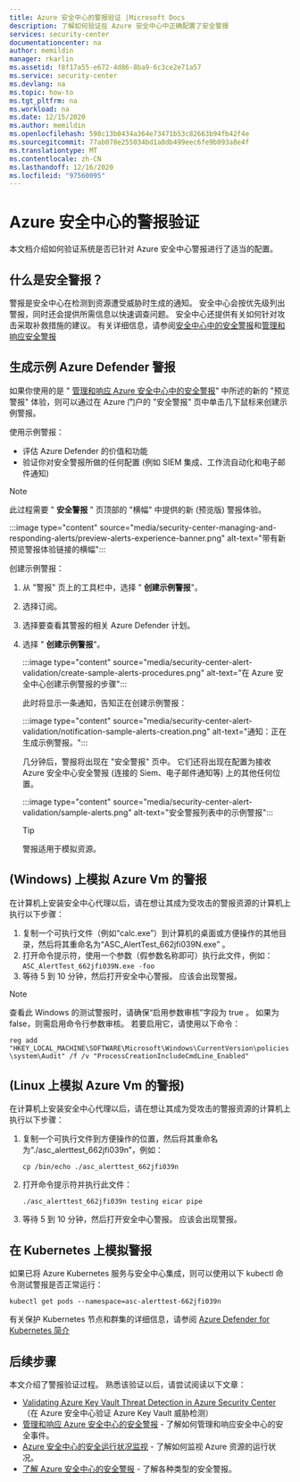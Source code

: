 ```yaml
---
title: Azure 安全中心的警报验证 |Microsoft Docs
description: 了解如何验证在 Azure 安全中心中正确配置了安全警报
services: security-center
documentationcenter: na
author: memildin
manager: rkarlin
ms.assetid: f8f17a55-e672-4d86-8ba9-6c3ce2e71a57
ms.service: security-center
ms.devlang: na
ms.topic: how-to
ms.tgt_pltfrm: na
ms.workload: na
ms.date: 12/15/2020
ms.author: memildin
ms.openlocfilehash: 598c13b0434a364e73471b53c82663b94fb42f4e
ms.sourcegitcommit: 77ab078e255034bd1a8db499eec6fe9b093a8e4f
ms.translationtype: MT
ms.contentlocale: zh-CN
ms.lasthandoff: 12/16/2020
ms.locfileid: "97560095"
---
```

# <a name="alert-validation-in-azure-security-center"></a>Azure 安全中心的警报验证
本文档介绍如何验证系统是否已针对 Azure 安全中心警报进行了适当的配置。

## <a name="what-are-security-alerts"></a>什么是安全警报？
警报是安全中心在检测到资源遭受威胁时生成的通知。 安全中心会按优先级列出警报，同时还会提供所需信息以快速调查问题。 安全中心还提供有关如何针对攻击采取补救措施的建议。
有关详细信息，请参阅[安全中心中的安全警报](security-center-alerts-overview.md)和[管理和响应安全警报](security-center-managing-and-responding-alerts.md)


## <a name="generate-sample-azure-defender-alerts"></a>生成示例 Azure Defender 警报

如果你使用的是 " [管理和响应 Azure 安全中心中的安全警报](security-center-managing-and-responding-alerts.md)" 中所述的新的 "预览警报" 体验，则可以通过在 Azure 门户的 "安全警报" 页中单击几下鼠标来创建示例警报。

使用示例警报：

- 评估 Azure Defender 的价值和功能
- 验证你对安全警报所做的任何配置 (例如 SIEM 集成、工作流自动化和电子邮件通知) 

> [!NOTE]
> 此过程需要 " **安全警报** " 页顶部的 "横幅" 中提供的新 (预览版) 警报体验。
>
> :::image type="content" source="media/security-center-managing-and-responding-alerts/preview-alerts-experience-banner.png" alt-text="带有新预览警报体验链接的横幅":::

创建示例警报：

1. 从 "警报" 页上的工具栏中，选择 " **创建示例警报**"。 
1. 选择订阅。
1. 选择要查看其警报的相关 Azure Defender 计划。 
1. 选择 " **创建示例警报**"。

    :::image type="content" source="media/security-center-alert-validation/create-sample-alerts-procedures.png" alt-text="在 Azure 安全中心创建示例警报的步骤":::
    
    此时将显示一条通知，告知正在创建示例警报：

    :::image type="content" source="media/security-center-alert-validation/notification-sample-alerts-creation.png" alt-text="通知：正在生成示例警报。":::

    几分钟后，警报将出现在 "安全警报" 页中。 它们还将出现在配置为接收 Azure 安全中心安全警报 (连接的 Siem、电子邮件通知等) 上的其他任何位置。

    :::image type="content" source="media/security-center-alert-validation/sample-alerts.png" alt-text="安全警报列表中的示例警报":::

    > [!TIP]
    > 警报适用于模拟资源。

## <a name="simulate-alerts-on-your-azure-vms-windows"></a> (Windows) 上模拟 Azure Vm 的警报 <a name="validate-windows"></a>

在计算机上安装安全中心代理以后，请在想让其成为受攻击的警报资源的计算机上执行以下步骤：

1. 复制一个可执行文件（例如“calc.exe”）到计算机的桌面或方便操作的其他目录，然后将其重命名为“ASC_AlertTest_662jfi039N.exe” 。
1. 打开命令提示符，使用一个参数（假参数名称即可）执行此文件，例如：```ASC_AlertTest_662jfi039N.exe -foo```
1. 等待 5 到 10 分钟，然后打开安全中心警报。 应该会出现警报。

> [!NOTE]
> 查看此 Windows 的测试警报时，请确保“启用参数审核”字段为 true 。 如果为 false，则需启用命令行参数审核。 若要启用它，请使用以下命令：
>
>```reg add "HKEY_LOCAL_MACHINE\SOFTWARE\Microsoft\Windows\CurrentVersion\policies\system\Audit" /f /v "ProcessCreationIncludeCmdLine_Enabled"```

## <a name="simulate-alerts-on-your-azure-vms-linux"></a> (Linux 上模拟 Azure Vm 的警报) <a name="validate-linux"></a>

在计算机上安装安全中心代理以后，请在想让其成为受攻击的警报资源的计算机上执行以下步骤：
1. 复制一个可执行文件到方便操作的位置，然后将其重命名为“./asc_alerttest_662jfi039n”，例如：

    ```cp /bin/echo ./asc_alerttest_662jfi039n```

1. 打开命令提示符并执行此文件：

    ```./asc_alerttest_662jfi039n testing eicar pipe```

1. 等待 5 到 10 分钟，然后打开安全中心警报。 应该会出现警报。


## <a name="simulate-alerts-on-kubernetes"></a>在 Kubernetes 上模拟警报 <a name="validate-kubernetes"></a>

如果已将 Azure Kubernetes 服务与安全中心集成，则可以使用以下 kubectl 命令测试警报是否正常运行：

```kubectl get pods --namespace=asc-alerttest-662jfi039n```

有关保护 Kubernetes 节点和群集的详细信息，请参阅 [Azure Defender for Kubernetes 简介](defender-for-kubernetes-introduction.md)

## <a name="next-steps"></a>后续步骤
本文介绍了警报验证过程。 熟悉该验证以后，请尝试阅读以下文章：

* [Validating Azure Key Vault Threat Detection in Azure Security Center](https://techcommunity.microsoft.com/t5/azure-security-center/validating-azure-key-vault-threat-detection-in-azure-security/ba-p/1220336)（在 Azure 安全中心验证 Azure Key Vault 威胁检测）
* [管理和响应 Azure 安全中心的安全警报](security-center-managing-and-responding-alerts.md) - 了解如何管理和响应安全中心的安全事件。
* [Azure 安全中心的安全运行状况监视](security-center-monitoring.md) - 了解如何监视 Azure 资源的运行状况。
* [了解 Azure 安全中心的安全警报](./security-center-alerts-overview.md) - 了解各种类型的安全警报。